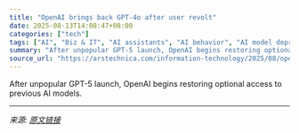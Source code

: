 ```yaml
---
title: "OpenAI brings back GPT-4o after user revolt"
date: 2025-08-13T14:08:47+08:00
categories: ["tech"]
tags: ["AI", "Biz & IT", "AI assistants", "AI behavior", "AI model deprecation", "AI personality", "chatbots", "GPT-4o", "GPT-5", "large language models", "machine learning", "openai", "sam altman"]
summary: "After unpopular GPT-5 launch, OpenAI begins restoring optional access to previous AI models."
source_url: "https://arstechnica.com/information-technology/2025/08/openai-brings-back-gpt-4o-after-user-revolt/"
---
```


After unpopular GPT-5 launch, OpenAI begins restoring optional access to previous AI models.

---

*来源: [原文链接](https://arstechnica.com/information-technology/2025/08/openai-brings-back-gpt-4o-after-user-revolt/)*
